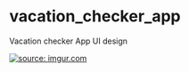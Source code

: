# vacation_checker_app

Vacation checker App UI design 


<a href="https://i.imgur.com/2b8BMVy.jpg"><img src="https://i.imgur.com/2b8BMVy.jpg" title="source: imgur.com" /></a>
